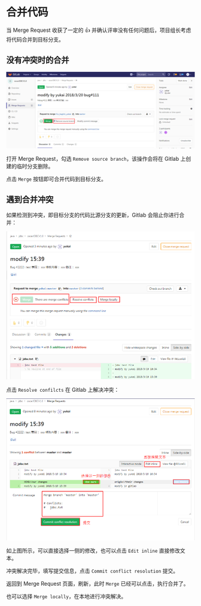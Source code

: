 # 合并代码

当 Merge Request 收获了一定的 :+1: 并确认评审没有任何问题后，项目组长考虑将代码合并到目标分支。

## 没有冲突时的合并

![](/assets/gitlab-mr-merge.png)

打开 Merge Request，勾选 `Remove source branch`，该操作会将在 Gitlab 上创建的临时分支删除。

点击 `Merge` 按钮即可合并代码到目标分支。

## 遇到合并冲突

如果检测到冲突，即目标分支的代码比源分支的更新，Gitlab 会阻止你进行合并：

![](/assets/gitlab-mr-conflict.png)

点击 `Resolve confilcts` 在 Gitlab 上解决冲突：

![](/assets/gitlab-mr-conflict-resolve.png)

如上图所示，可以直接选择一侧的修改，也可以点击 `Edit inline` 直接修改文本。

冲突解决完毕，填写提交信息，点击 `Commit conflict resolution` 提交。

返回到 Merge Request 页面，刷新，此时 `Merge` 已经可以点击，执行合并了。

也可以选择 `Merge locally`，在本地进行冲突解决。
